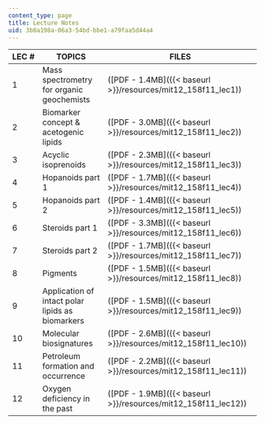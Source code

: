 ```yaml
---
content_type: page
title: Lecture Notes
uid: 3b8a198a-06a3-54bd-bbe1-a79faa5d44a4
---
```


| LEC # | TOPICS | FILES |
| --- | --- | --- |
| 1 | Mass spectrometry for organic geochemists | ([PDF - 1.4MB]({{< baseurl >}}/resources/mit12_158f11_lec1)) |
| 2 | Biomarker concept & acetogenic lipids | ([PDF - 3.0MB]({{< baseurl >}}/resources/mit12_158f11_lec2)) |
| 3 | Acyclic isoprenoids | ([PDF - 2.3MB]({{< baseurl >}}/resources/mit12_158f11_lec3)) |
| 4 | Hopanoids part 1 | ([PDF - 1.7MB]({{< baseurl >}}/resources/mit12_158f11_lec4)) |
| 5 | Hopanoids part 2 | ([PDF - 1.4MB]({{< baseurl >}}/resources/mit12_158f11_lec5)) |
| 6 | Steroids part 1 | ([PDF - 3.3MB]({{< baseurl >}}/resources/mit12_158f11_lec6)) |
| 7 | Steroids part 2 | ([PDF - 1.7MB]({{< baseurl >}}/resources/mit12_158f11_lec7)) |
| 8 | Pigments | ([PDF - 1.5MB]({{< baseurl >}}/resources/mit12_158f11_lec8)) |
| 9 | Application of intact polar lipids as biomarkers | ([PDF - 1.5MB]({{< baseurl >}}/resources/mit12_158f11_lec9)) |
| 10 | Molecular biosignatures | ([PDF - 2.6MB]({{< baseurl >}}/resources/mit12_158f11_lec10)) |
| 11 | Petroleum formation and occurrence | ([PDF - 2.2MB]({{< baseurl >}}/resources/mit12_158f11_lec11)) |
| 12 | Oxygen deficiency in the past | ([PDF - 1.9MB]({{< baseurl >}}/resources/mit12_158f11_lec12))
